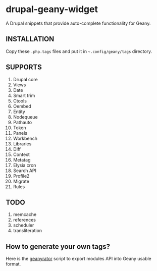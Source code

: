 drupal-geany-widget
===================

A Drupal snippets that provide auto-complete functionality for Geany.

INSTALLATION
------------

Copy these `.php.tags` files and put it in `~.config/geany/tags` directory.

SUPPORTS
--------

1. Drupal core
2. Views
3. Date
4. Smart trim
5. Ctools
6. Oembed
7. Entity
8. Nodequeue
9. Pathauto
10. Token
11. Panels
12. Workbench
13. Libraries
14. Diff
15. Context
16. Metatag
17. Elysia cron
18. Search API
19. Profile2
20. Migrate
21. Rules

TODO
----

1. memcache
2. references
3. scheduler
4. transliteration

How to generate your own tags?
------------------------------

Here is the [geanyrator](https://github.com/geraldvillorente/geanyrator) script to export modules API into Geany usable format.
